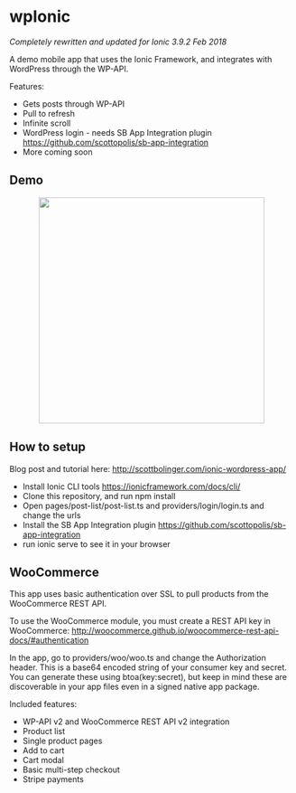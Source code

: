 # wpIonic

*Completely rewritten and updated for Ionic 3.9.2 Feb 2018*

A demo mobile app that uses the Ionic Framework, and integrates with WordPress through the WP-API.

Features:

- Gets posts through WP-API
- Pull to refresh
- Infinite scroll
- WordPress login - needs SB App Integration plugin https://github.com/scottopolis/sb-app-integration
- More coming soon

## Demo

<p align="center">
 <img width="400" src="https://github.com/scottopolis/wpIonic/blob/master/wpionic-demo.gif">
</p>

## How to setup

Blog post and tutorial here: http://scottbolinger.com/ionic-wordpress-app/

- Install Ionic CLI tools https://ionicframework.com/docs/cli/
- Clone this repository, and run npm install
- Open pages/post-list/post-list.ts and providers/login/login.ts and change the urls
- Install the SB App Integration plugin https://github.com/scottopolis/sb-app-integration
- run ionic serve to see it in your browser

## WooCommerce

This app uses basic authentication over SSL to pull products from the WooCommerce REST API.

To use the WooCommerce module, you must create a REST API key in WooCommerce: http://woocommerce.github.io/woocommerce-rest-api-docs/#authentication

In the app, go to providers/woo/woo.ts and change the Authorization header. This is a base64 encoded string of your consumer key and secret. You can generate these using btoa(key:secret), but keep in mind these are discoverable in your app files even in a signed native app package.

Included features:

- WP-API v2 and WooCommerce REST API v2 integration
- Product list
- Single product pages
- Add to cart
- Cart modal
- Basic multi-step checkout
- Stripe payments
